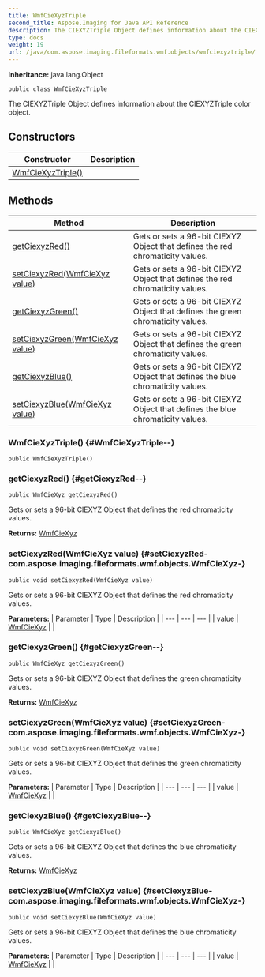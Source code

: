 ```yaml
---
title: WmfCieXyzTriple
second_title: Aspose.Imaging for Java API Reference
description: The CIEXYZTriple Object defines information about the CIEXYZTriple color object.
type: docs
weight: 19
url: /java/com.aspose.imaging.fileformats.wmf.objects/wmfciexyztriple/
---
```

**Inheritance:**
java.lang.Object
```
public class WmfCieXyzTriple
```

The CIEXYZTriple Object defines information about the CIEXYZTriple color object.
## Constructors

| Constructor | Description |
| --- | --- |
| [WmfCieXyzTriple()](#WmfCieXyzTriple--) |  |
## Methods

| Method | Description |
| --- | --- |
| [getCiexyzRed()](#getCiexyzRed--) | Gets or sets a 96-bit CIEXYZ Object that defines the red chromaticity values. |
| [setCiexyzRed(WmfCieXyz value)](#setCiexyzRed-com.aspose.imaging.fileformats.wmf.objects.WmfCieXyz-) | Gets or sets a 96-bit CIEXYZ Object that defines the red chromaticity values. |
| [getCiexyzGreen()](#getCiexyzGreen--) | Gets or sets a 96-bit CIEXYZ Object that defines the green chromaticity values. |
| [setCiexyzGreen(WmfCieXyz value)](#setCiexyzGreen-com.aspose.imaging.fileformats.wmf.objects.WmfCieXyz-) | Gets or sets a 96-bit CIEXYZ Object that defines the green chromaticity values. |
| [getCiexyzBlue()](#getCiexyzBlue--) | Gets or sets a 96-bit CIEXYZ Object that defines the blue chromaticity values. |
| [setCiexyzBlue(WmfCieXyz value)](#setCiexyzBlue-com.aspose.imaging.fileformats.wmf.objects.WmfCieXyz-) | Gets or sets a 96-bit CIEXYZ Object that defines the blue chromaticity values. |
### WmfCieXyzTriple() {#WmfCieXyzTriple--}
```
public WmfCieXyzTriple()
```


### getCiexyzRed() {#getCiexyzRed--}
```
public WmfCieXyz getCiexyzRed()
```


Gets or sets a 96-bit CIEXYZ Object that defines the red chromaticity values.

**Returns:**
[WmfCieXyz](../../com.aspose.imaging.fileformats.wmf.objects/wmfciexyz)
### setCiexyzRed(WmfCieXyz value) {#setCiexyzRed-com.aspose.imaging.fileformats.wmf.objects.WmfCieXyz-}
```
public void setCiexyzRed(WmfCieXyz value)
```


Gets or sets a 96-bit CIEXYZ Object that defines the red chromaticity values.

**Parameters:**
| Parameter | Type | Description |
| --- | --- | --- |
| value | [WmfCieXyz](../../com.aspose.imaging.fileformats.wmf.objects/wmfciexyz) |  |

### getCiexyzGreen() {#getCiexyzGreen--}
```
public WmfCieXyz getCiexyzGreen()
```


Gets or sets a 96-bit CIEXYZ Object that defines the green chromaticity values.

**Returns:**
[WmfCieXyz](../../com.aspose.imaging.fileformats.wmf.objects/wmfciexyz)
### setCiexyzGreen(WmfCieXyz value) {#setCiexyzGreen-com.aspose.imaging.fileformats.wmf.objects.WmfCieXyz-}
```
public void setCiexyzGreen(WmfCieXyz value)
```


Gets or sets a 96-bit CIEXYZ Object that defines the green chromaticity values.

**Parameters:**
| Parameter | Type | Description |
| --- | --- | --- |
| value | [WmfCieXyz](../../com.aspose.imaging.fileformats.wmf.objects/wmfciexyz) |  |

### getCiexyzBlue() {#getCiexyzBlue--}
```
public WmfCieXyz getCiexyzBlue()
```


Gets or sets a 96-bit CIEXYZ Object that defines the blue chromaticity values.

**Returns:**
[WmfCieXyz](../../com.aspose.imaging.fileformats.wmf.objects/wmfciexyz)
### setCiexyzBlue(WmfCieXyz value) {#setCiexyzBlue-com.aspose.imaging.fileformats.wmf.objects.WmfCieXyz-}
```
public void setCiexyzBlue(WmfCieXyz value)
```


Gets or sets a 96-bit CIEXYZ Object that defines the blue chromaticity values.

**Parameters:**
| Parameter | Type | Description |
| --- | --- | --- |
| value | [WmfCieXyz](../../com.aspose.imaging.fileformats.wmf.objects/wmfciexyz) |  |

